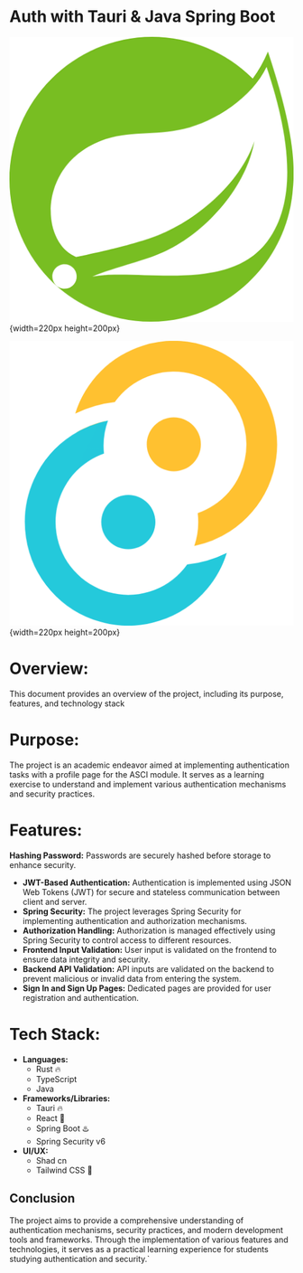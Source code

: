 # Auth with Tauri & Java Spring Boot

![Spring.png](assets/Spring.png){width=220px height=200px}

![Tauri.png](assets/Tauri.png){width=220px height=200px}

# Overview:

This document provides an overview of the project, including its purpose, features, and technology stack

# Purpose:

The project is an academic endeavor aimed at implementing authentication tasks with a profile page for the ASCI module. It serves as a learning exercise to understand and implement various authentication mechanisms and security practices.

# Features:

**Hashing Password:** Passwords are securely hashed before storage to enhance security.

- **JWT-Based Authentication:** Authentication is implemented using JSON Web Tokens (JWT) for secure and stateless communication between client and server.
- **Spring Security:** The project leverages Spring Security for implementing authentication and authorization mechanisms.
- **Authorization Handling:** Authorization is managed effectively using Spring Security to control access to different resources.
- **Frontend Input Validation:** User input is validated on the frontend to ensure data integrity and security.
- **Backend API Validation:** API inputs are validated on the backend to prevent malicious or invalid data from entering the system.
- **Sign In and Sign Up Pages:** Dedicated pages are provided for user registration and authentication.

# Tech Stack:

- **Languages:**
    - Rust 🔥
    - TypeScript
    - Java
- **Frameworks/Libraries:**
    - Tauri 🔥
    - React 💪
    - Spring Boot ♨️
    - Spring Security v6
- **UI/UX:**
    - Shad cn
    - Tailwind CSS 🗽

## Conclusion

The project aims to provide a comprehensive understanding of authentication mechanisms, security practices, and modern development tools and frameworks. Through the implementation of various features and technologies, it serves as a practical learning experience for students studying authentication and security.`